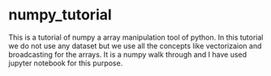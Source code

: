 # numpy_tutorial
This is a tutorial of numpy a array manipulation tool of python.
In this tutorial we do not use any dataset but we use all the concepts like vectorizaion and broadcasting for the arrays.
It is a numpy walk through and I have used jupyter notebook for this purpose.
